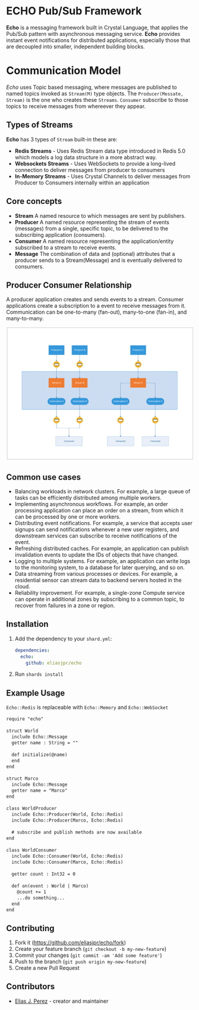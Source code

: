 # ECHO Pub/Sub Framework

**Echo** is a messaging framework built in Crystal Language, that applies the Pub/Sub pattern with asynchronous messaging service. **Echo** provides instant event notifications for distributed applications, especially those that are decoupled into smaller, independent building blocks.

# Communication Model

*Echo* uses Topic based messaging, where messages are published to named topics invoked as `Stream(M)` type objects. The `Producer(Messate, Stream)` is the one who creates these `Streams`. `Consumer` subscribe to those topics to receive messages from whereever they appear.

## Types of Streams

**Echo** has 3 types of `Stream` built-in these are:

- **Redis Streams** - Uses Redis Stream data type introduced in Redis 5.0 which models a log data structure in a more abstract way. 
- **Websockets Streams** - Uses WebSockets to provide a long-lived connection to deliver messages from producer to consumers 
- **In-Memory Streams** - Uses Crystal Channels to deliver messages from Producer to Consumers internally within an application

## Core concepts

  - **Stream** A named resource to which messages are sent by publishers.
  - **Producer** A named resource representing the stream of events (messages) from a single, specific topic, to be delivered to the subscribing application (consumers).
  - **Consumer** A named resource representing the application/entity subscribed to a stream to receive events.
  - **Message** The combination of data and (optional) attributes that a producer sends to a Stream(Message) and is eventually delivered to consumers.

## Producer Consumer Relationship

A producer application creates and sends events to a stream. Consumer applications create a subscription to a event to receive messages from it. Communication can be one-to-many (fan-out), many-to-one (fan-in), and many-to-many.

![Producer-Consumer relationships](./Sub.svg "Producer Consumer Relationship")

## Common use cases

  - Balancing workloads in network clusters. For example, a large queue of tasks can be efficiently distributed among multiple workers.
  - Implementing asynchronous workflows. For example, an order processing application can place an order on a stream, from which it can be processed by one or more workers.
  - Distributing event notifications. For example, a service that accepts user signups can send notifications whenever a new user registers, and downstream services can subscribe to receive notifications of the event.
  - Refreshing distributed caches. For example, an application can publish invalidation events to update the IDs of objects that have changed.
  - Logging to multiple systems. For example, an application can write logs to the monitoring system, to a database for later querying, and so on.
  - Data streaming from various processes or devices. For example, a residential sensor can stream data to backend servers hosted in the cloud.
  - Reliability improvement. For example, a single-zone Compute  service can operate in additional zones by subscribing to a common topic, to recover from failures in a zone or region.


## Installation

1. Add the dependency to your `shard.yml`:

   ```yaml
   dependencies:
     echo:
       github: eliasjpr/echo
   ```

2. Run `shards install`

## Example Usage

`Echo::Redis` is replaceable with `Echo::Memory` and `Echo::WebSocket`

```crystal
require "echo"

struct World
  include Echo::Message
  getter name : String = ""

  def initialize(@name)
  end
end

struct Marco
  include Echo::Message
  getter name = "Marco"
end

class WorldProducer
  include Echo::Producer(World, Echo::Redis)
  include Echo::Producer(Marco, Echo::Redis)

  # subscribe and publish methods are now available
end

class WorldConsumer
  include Echo::Consumer(World, Echo::Redis)
  include Echo::Consumer(Marco, Echo::Redis)

  getter count : Int32 = 0

  def on(event : World | Marco)
    @count += 1
    ...do something...
  end
end
```


## Contributing

1. Fork it (<https://github.com/eliasjpr/echo/fork>)
2. Create your feature branch (`git checkout -b my-new-feature`)
3. Commit your changes (`git commit -am 'Add some feature'`)
4. Push to the branch (`git push origin my-new-feature`)
5. Create a new Pull Request

## Contributors

- [Elias J. Perez](https://github.com/eliasjpr) - creator and maintainer
